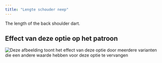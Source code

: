 ```yaml
---
title: "Lengte schouder neep"
---
```


The length of the back shoulder dart.

## Effect van deze optie op het patroon

![Deze afbeelding toont het effect van deze optie door meerdere varianten die een andere waarde hebben voor deze optie te vervangen](breanna_shoulderdartlength_sample.svg "Effect van deze optie op het patroon")
